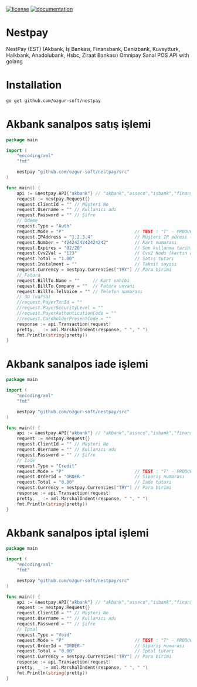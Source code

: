 [![license](https://img.shields.io/:license-mit-blue.svg)](https://github.com/ozgur-soft/nestpay/blob/master/LICENSE.md)
[![documentation](https://pkg.go.dev/badge/github.com/ozgur-soft/nestpay)](https://pkg.go.dev/github.com/ozgur-soft/nestpay/src)

# Nestpay
NestPay (EST) (Akbank, İş Bankası, Finansbank, Denizbank, Kuveytturk, Halkbank, Anadolubank, Hsbc, Ziraat Bankası) Omnipay Sanal POS API with golang

# Installation
```bash
go get github.com/ozgur-soft/nestpay
```

# Akbank sanalpos satış işlemi
```go
package main

import (
	"encoding/xml"
	"fmt"

	nestpay "github.com/ozgur-soft/nestpay/src"
)

func main() {
	api := &nestpay.API{"akbank"} // "akbank","asseco","isbank","finansbank","denizbank","kuveytturk","halkbank","anadolubank","hsbc","ziraatbank"
	request := nestpay.Request{}
	request.ClientId = "" // Müşteri No
	request.Username = "" // Kullanıcı adı
	request.Password = "" // Şifre
	// Ödeme
	request.Type = "Auth"
	request.Mode = "P"                           // TEST : "T" - PRODUCTION "P"
	request.IPAddress = "1.2.3.4"                // Müşteri IP adresi (zorunlu)
	request.Number = "4242424242424242"          // Kart numarası
	request.Expires = "02/20"                    // Son kullanma tarihi (Ay ve Yılın son 2 hanesi) MM/YY
	request.Cvv2Val = "123"                      // Cvv2 Kodu (kartın arka yüzündeki 3 haneli numara)
	request.Total = "1.00"                       // Satış tutarı
	request.Instalment = ""                      // Taksit sayısı
	request.Currency = nestpay.Currencies["TRY"] // Para birimi
	// Fatura
	request.BillTo.Name = ""     // Kart sahibi
	request.BillTo.Company = ""  // Fatura unvanı
	request.BillTo.TelVoice = "" // Telefon numarası
	// 3D (varsa)
	//request.PayerTxnId = ""
	//request.PayerSecurityLevel = ""
	//request.PayerAuthenticationCode = ""
	//request.CardholderPresentCode = ""
	response := api.Transaction(request)
	pretty, _ := xml.MarshalIndent(response, " ", " ")
	fmt.Println(string(pretty))
}
```

# Akbank sanalpos iade işlemi
```go
package main

import (
	"encoding/xml"
	"fmt"

	nestpay "github.com/ozgur-soft/nestpay/src"
)

func main() {
	api := &nestpay.API{"akbank"} // "akbank","asseco","isbank","finansbank","denizbank","kuveytturk","halkbank","anadolubank","hsbc","ziraatbank"
	request := nestpay.Request{}
	request.ClientId = "" // Müşteri No
	request.Username = "" // Kullanıcı adı
	request.Password = "" // Şifre
	// İade
	request.Type = "Credit"
	request.Mode = "P"                           // TEST : "T" - PRODUCTION "P"
	request.OrderId = "ORDER-"                   // Sipariş numarası
	request.Total = "0.00"                       // İade tutarı
	request.Currency = nestpay.Currencies["TRY"] // Para birimi
	response := api.Transaction(request)
	pretty, _ := xml.MarshalIndent(response, " ", " ")
	fmt.Println(string(pretty))
}
```

# Akbank sanalpos iptal işlemi
```go
package main

import (
	"encoding/xml"
	"fmt"

	nestpay "github.com/ozgur-soft/nestpay/src"
)

func main() {
	api := &nestpay.API{"akbank"} // "akbank","asseco","isbank","finansbank","denizbank","kuveytturk","halkbank","anadolubank","hsbc","ziraatbank"
	request := nestpay.Request{}
	request.ClientId = "" // Müşteri No
	request.Username = "" // Kullanıcı adı
	request.Password = "" // Şifre
	// İptal
	request.Type = "Void"
	request.Mode = "P"                           // TEST : "T" - PRODUCTION "P"
	request.OrderId = "ORDER-"                   // Sipariş numarası
	request.Total = "0.00"                       // İptal tutarı
	request.Currency = nestpay.Currencies["TRY"] // Para birimi
	response := api.Transaction(request)
	pretty, _ := xml.MarshalIndent(response, " ", " ")
	fmt.Println(string(pretty))
}
```